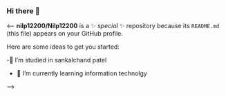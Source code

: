 ### Hi there 👋

<--
**nilp12200/Nilp12200** is a ✨ _special_ ✨ repository because its `README.md` (this file) appears on your GitHub profile.

Here are some ideas to get you started:

-🔭 I’m studied in sankalchand patel
- 🌱 I’m currently learning information technolgy

-->
